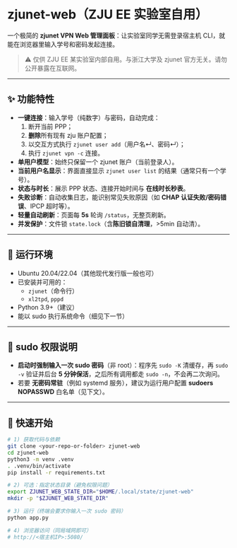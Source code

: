 # zjunet-web（ZJU EE 实验室自用）

一个极简的 **zjunet VPN Web 管理面板**：让实验室同学无需登录宿主机 CLI，就能在浏览器里输入学号和密码发起连接。

> ⚠️ 仅供 ZJU EE 某实验室内部自用。与浙江大学及 zjunet 官方无关。请勿公开暴露在互联网。

---

## ✨ 功能特性

- **一键连接**：输入学号（纯数字）与密码，自动完成：
  1. 断开当前 PPP；
  2. **删除**所有现有 zju 账户配置；
  3. 以交互方式执行 `zjunet user add`（用户名↵、密码↵）；
  4. 执行 `zjunet vpn -c` 连接。
- **单用户模型**：始终只保留一个 zjunet 账户（当前登录人）。
- **当前用户名显示**：界面直接显示 `zjunet user list` 的结果（通常只有一个学号）。
- **状态与时长**：展示 PPP 状态、连接开始时间与 **在线时长秒表**。
- **失败诊断**：自动收集日志，能识别常见失败原因（如 **CHAP 认证失败/密码错误**、IPCP 超时等）。
- **轻量自动刷新**：页面每 **5s** 轮询 `/status`，无整页刷新。
- **并发保护**：文件锁 `state.lock`（含**陈旧锁自清理**，>5min 自动清）。

---

## 🧩 运行环境

- Ubuntu 20.04/22.04（其他现代发行版一般也可）
- 已安装并可用的：
  - `zjunet`（命令行）
  - `xl2tpd`, `pppd`
- Python 3.9+（建议）
- 能以 sudo 执行系统命令（细见下一节）

---

## 🔐 sudo 权限说明

- **启动时强制输入一次 sudo 密码**（非 root）：程序先 `sudo -K` 清缓存，再 `sudo -v` 验证并后台 **5 分钟保活**，之后所有调用都走 `sudo -n`，不会再二次询问。
- 若要 **无密码常驻**（例如 systemd 服务），建议为运行用户配置 **sudoers NOPASSWD** 白名单（见下文）。

---

## 🚀 快速开始

```bash
# 1) 获取代码与依赖
git clone <your-repo-or-folder> zjunet-web
cd zjunet-web
python3 -m venv .venv
. .venv/bin/activate
pip install -r requirements.txt

# 2) 可选：指定状态目录（避免权限问题）
export ZJUNET_WEB_STATE_DIR="$HOME/.local/state/zjunet-web"
mkdir -p "$ZJUNET_WEB_STATE_DIR"

# 3) 运行（终端会要求你输入一次 sudo 密码）
python app.py

# 4) 浏览器访问（同局域网即可）
# http://<宿主机IP>:5080/

